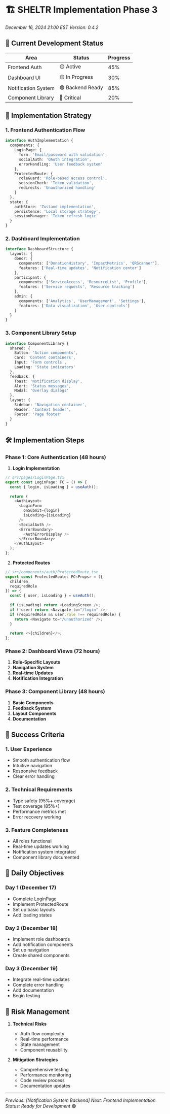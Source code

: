 # 🏗️ SHELTR Implementation Phase 3
*December 16, 2024 21:00 EST*
*Version: 0.4.2*

## 🎯 Current Development Status
| Area | Status | Progress |
|------|---------|----------|
| Frontend Auth | 🟡 Active | 45% |
| Dashboard UI | 🟡 In Progress | 30% |
| Notification System | 🟢 Backend Ready | 85% |
| Component Library | 🔴 Critical | 20% |

## 🚀 Implementation Strategy

### 1. Frontend Authentication Flow
```typescript
interface AuthImplementation {
  components: {
    LoginPage: {
      form: 'Email/password with validation',
      socialAuth: 'OAuth integration',
      errorHandling: 'User feedback system'
    },
    ProtectedRoute: {
      roleGuard: 'Role-based access control',
      sessionCheck: 'Token validation',
      redirects: 'Unauthorized handling'
    }
  },
  state: {
    authStore: 'Zustand implementation',
    persistence: 'Local storage strategy',
    sessionManager: 'Token refresh logic'
  }
}
```

### 2. Dashboard Implementation
```typescript
interface DashboardStructure {
  layouts: {
    donor: {
      components: ['DonationHistory', 'ImpactMetrics', 'QRScanner'],
      features: ['Real-time updates', 'Notification center']
    },
    participant: {
      components: ['ServiceAccess', 'ResourceList', 'Profile'],
      features: ['Service requests', 'Resource tracking']
    },
    admin: {
      components: ['Analytics', 'UserManagement', 'Settings'],
      features: ['Data visualization', 'User controls']
    }
  }
}
```

### 3. Component Library Setup
```typescript
interface ComponentLibrary {
  shared: {
    Button: 'Action components',
    Card: 'Content containers',
    Input: 'Form controls',
    Loading: 'State indicators'
  },
  feedback: {
    Toast: 'Notification display',
    Alert: 'Status messages',
    Modal: 'Overlay dialogs'
  },
  layout: {
    Sidebar: 'Navigation container',
    Header: 'Context header',
    Footer: 'Page footer'
  }
}
```

## 🛠️ Implementation Steps

### Phase 1: Core Authentication (48 hours)
1. **Login Implementation**
```typescript
// src/pages/LoginPage.tsx
export const LoginPage: FC = () => {
  const { login, isLoading } = useAuth();
  
  return (
    <AuthLayout>
      <LoginForm 
        onSubmit={login}
        isLoading={isLoading}
      />
      <SocialAuth />
      <ErrorBoundary>
        <AuthErrorDisplay />
      </ErrorBoundary>
    </AuthLayout>
  );
};
```

2. **Protected Routes**
```typescript
// src/components/auth/ProtectedRoute.tsx
export const ProtectedRoute: FC<Props> = ({
  children,
  requiredRole
}) => {
  const { user, isLoading } = useAuth();
  
  if (isLoading) return <LoadingScreen />;
  if (!user) return <Navigate to="/login" />;
  if (requiredRole && user.role !== requiredRole) {
    return <Navigate to="/unauthorized" />;
  }
  
  return <>{children}</>;
};
```

### Phase 2: Dashboard Views (72 hours)
1. **Role-Specific Layouts**
2. **Navigation System**
3. **Real-time Updates**
4. **Notification Integration**

### Phase 3: Component Library (48 hours)
1. **Basic Components**
2. **Feedback System**
3. **Layout Components**
4. **Documentation**

## 🎯 Success Criteria

### 1. User Experience
- Smooth authentication flow
- Intuitive navigation
- Responsive feedback
- Clear error handling

### 2. Technical Requirements
- Type safety (95%+ coverage)
- Test coverage (85%+)
- Performance metrics met
- Error recovery working

### 3. Feature Completeness
- All roles functional
- Real-time updates working
- Notification system integrated
- Component library documented

## 🔄 Daily Objectives

### Day 1 (December 17)
- Complete LoginPage
- Implement ProtectedRoute
- Set up basic layouts
- Add loading states

### Day 2 (December 18)
- Implement role dashboards
- Add notification components
- Set up navigation
- Create shared components

### Day 3 (December 19)
- Integrate real-time updates
- Complete error handling
- Add documentation
- Begin testing

## 🚨 Risk Management
1. **Technical Risks**
   - Auth flow complexity
   - Real-time performance
   - State management
   - Component reusability

2. **Mitigation Strategies**
   - Comprehensive testing
   - Performance monitoring
   - Code review process
   - Documentation updates

---
*Previous: [Notification System Backend]*
*Next: Frontend Implementation*
*Status: Ready for Development* 🟢